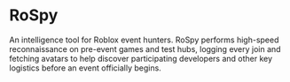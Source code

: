 # RoSpy
An intelligence tool for Roblox event hunters. RoSpy performs high-speed reconnaissance on pre-event games and test hubs, logging every join and fetching avatars to help discover participating developers and other key logistics before an event officially begins.
